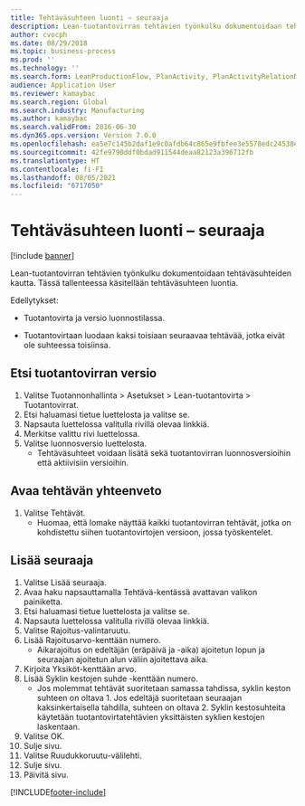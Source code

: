 ```yaml
---
title: Tehtäväsuhteen luonti – seuraaja
description: Lean-tuotantovirran tehtävien työnkulku dokumentoidaan tehtäväsuhteiden kautta.
author: cvocph
ms.date: 08/29/2018
ms.topic: business-process
ms.prod: ''
ms.technology: ''
ms.search.form: LeanProductionFlow, PlanActivity, PlanActivityRelationNew, PlanActivityLookup, DefaultDashboard
audience: Application User
ms.reviewer: kamaybac
ms.search.region: Global
ms.search.industry: Manufacturing
ms.author: kamaybac
ms.search.validFrom: 2016-06-30
ms.dyn365.ops.version: Version 7.0.0
ms.openlocfilehash: ea5e7c145b2daf1e9c0afdb64c865e9fbfee3e5578edc24538e077ef4e83fe34
ms.sourcegitcommit: 42fe9790ddf0bdad911544deaa82123a396712fb
ms.translationtype: HT
ms.contentlocale: fi-FI
ms.lasthandoff: 08/05/2021
ms.locfileid: "6717050"
---
```

# <a name="create-activity-relation---successor"></a>Tehtäväsuhteen luonti – seuraaja

[!include [banner](../../includes/banner.md)]

Lean-tuotantovirran tehtävien työnkulku dokumentoidaan tehtäväsuhteiden kautta. Tässä tallenteessa käsitellään tehtäväsuhteen luontia.

Edellytykset:

- Tuotantovirta ja versio luonnostilassa. 

- Tuotantovirtaan luodaan kaksi toisiaan seuraavaa tehtävää, jotka eivät ole suhteessa toisiinsa.


## <a name="find-the-production-flow-version"></a>Etsi tuotantovirran versio 
1. Valitse Tuotannonhallinta > Asetukset > Lean-tuotantovirta > Tuotantovirrat.
2. Etsi haluamasi tietue luettelosta ja valitse se.
3. Napsauta luettelossa valitulla rivillä olevaa linkkiä.
4. Merkitse valittu rivi luettelossa.
5. Valitse luonnosversio luettelosta.
    * Tehtäväsuhteet voidaan lisätä sekä tuotantovirran luonnosversioihin että aktiivisiin versioihin.  

## <a name="open-the-activity-overview"></a>Avaa tehtävän yhteenveto
1. Valitse Tehtävät.
    * Huomaa, että lomake näyttää kaikki tuotantovirran tehtävät, jotka on kohdistettu siihen tuotantovirtojen versioon, jossa työskentelet.  

## <a name="add-a-successor"></a>Lisää seuraaja
1. Valitse Lisää seuraaja.
2. Avaa haku napsauttamalla Tehtävä-kentässä avattavan valikon painiketta.
3. Etsi haluamasi tietue luettelosta ja valitse se.
4. Napsauta luettelossa valitulla rivillä olevaa linkkiä.
5. Valitse Rajoitus-valintaruutu.
6. Lisää Rajoitusarvo-kenttään numero.
    * Aikarajoitus on edeltäjän (eräpäivä ja -aika) ajoitetun lopun ja seuraajan ajoitetun alun väliin ajoitettava aika.  
7. Kirjoita Yksiköt-kenttään arvo.
8. Lisää Syklin kestojen suhde -kenttään numero.
    * Jos molemmat tehtävät suoritetaan samassa tahdissa, syklin keston suhteen on oltava 1. Jos edeltäjä suoritetaan seuraajan kaksinkertaisella tahdilla, suhteen on oltava 2.   Syklin kestosuhteita käytetään tuotantovirtatehtävien yksittäisten syklien kestojen laskentaan.  
9. Valitse OK.
10. Sulje sivu.
11. Valitse Ruudukkoruutu-välilehti.
12. Sulje sivu.
13. Päivitä sivu.



[!INCLUDE[footer-include](../../../includes/footer-banner.md)]
